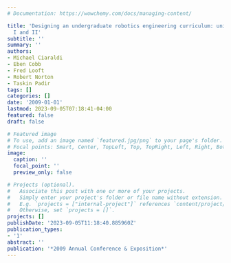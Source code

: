 ```yaml
---
# Documentation: https://wowchemy.com/docs/managing-content/

title: 'Designing an undergraduate robotics engineering curriculum: unified robotics
  I and II'
subtitle: ''
summary: ''
authors:
- Michael Ciaraldi
- Eben Cobb
- Fred Looft
- Robert Norton
- Taskin Padir
tags: []
categories: []
date: '2009-01-01'
lastmod: 2023-09-05T07:18:41-04:00
featured: false
draft: false

# Featured image
# To use, add an image named `featured.jpg/png` to your page's folder.
# Focal points: Smart, Center, TopLeft, Top, TopRight, Left, Right, BottomLeft, Bottom, BottomRight.
image:
  caption: ''
  focal_point: ''
  preview_only: false

# Projects (optional).
#   Associate this post with one or more of your projects.
#   Simply enter your project's folder or file name without extension.
#   E.g. `projects = ["internal-project"]` references `content/project/deep-learning/index.md`.
#   Otherwise, set `projects = []`.
projects: []
publishDate: '2023-09-05T11:18:40.885960Z'
publication_types:
- '1'
abstract: ''
publication: '*2009 Annual Conference & Exposition*'
---
```

